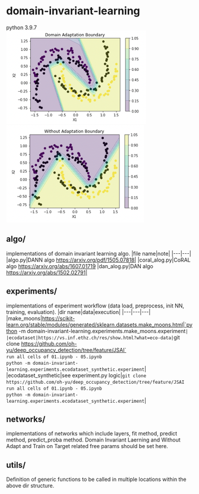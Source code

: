 # domain-invariant-learning
python 3.9.7  
![dann](/make_moons_experiemnt_dann.png) ![without_adapt](/make_moons_experiment_withoutadapt.png)
## algo/
implementations of domain invariant learning algo.
|file name|note|
|---|---|
|algo.py|DANN algo https://arxiv.org/pdf/1505.07818|
|coral_alog.py|CoRAL algo https://arxiv.org/abs/1607.01719
|dan_alog.py|DAN algo https://arxiv.org/abs/1502.02791|
## experiments/
implementations of experiment workflow (data load, preprocess, init NN, training, evaluation).
|dir name|data|execution|
|---|---|---|
|make_moons|https://scikit-learn.org/stable/modules/generated/sklearn.datasets.make_moons.html|`python -m domain-invariant-learning.experiments.make_moons.experiment`|
|ecodataset|https://vs.inf.ethz.ch/res/show.html?what=eco-data|`git clone https://github.com/oh-yu/deep_occupancy_detection/tree/feature/JSAI`<br>`run all cells of 01.ipynb - 05.ipynb`<br>`python -m domain-invariant-learning.experiments.ecodataset_synthetic.experiment`|
|ecodataset_synthetic|see experiment.py logic|`git clone https://github.com/oh-yu/deep_occupancy_detection/tree/feature/JSAI`<br>`run all cells of 01.ipynb - 05.ipynb`<br>`python -m domain-invariant-learning.experiments.ecodataset_synthetic.experiment`|
## networks/
implementations of networks which include layers, fit method, predict method, predict_proba method.
Domain Invariant Laerning and Without Adapt and Train on Target related free params should be set here.
## utils/
Definition of generic functions to be called in multiple locations within the above dir structure.



  







